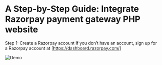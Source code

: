 # A Step-by-Step Guide: Integrate Razorpay payment gateway PHP website
Step 1: Create a Razorpay account
If you don’t have an account, sign up for a Razorpay account at
[https://dashboard.razorpay.com/]

![Demo](https://www.tutorialswebsite.com/wp-content/uploads/2024/02/Razorpay-Dashboard-840x419.png)




